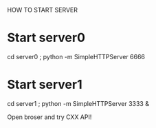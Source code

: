 HOW TO START SERVER

# Start server0
cd server0 ; python -m SimpleHTTPServer 6666

# Start server1
cd server1 ; python -m SimpleHTTPServer 3333 &

Open broser and try CXX API!
